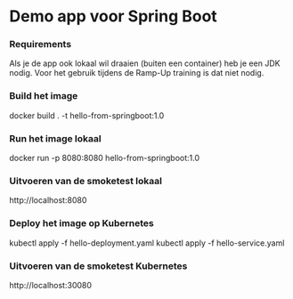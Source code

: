 # Demo app voor Spring Boot

### Requirements
Als je de app ook lokaal wil draaien (buiten een container) heb je een JDK nodig. Voor het gebruik tijdens de Ramp-Up training is dat niet nodig. 

### Build het image
docker build . -t hello-from-springboot:1.0

### Run het image lokaal
docker run -p 8080:8080 hello-from-springboot:1.0

### Uitvoeren van de smoketest lokaal
http://localhost:8080

### Deploy het image op Kubernetes
kubectl apply -f hello-deployment.yaml
kubectl apply -f hello-service.yaml

### Uitvoeren van de smoketest Kubernetes
http://localhost:30080